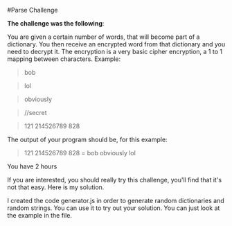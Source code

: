 #Parse Challenge

**The challenge was the following**:

You are given a certain number of words, that will become part of a dictionary. You then receive an encrypted word from that dictionary and you need to decrypt it. The encryption is a very basic cipher encryption, a 1 to 1 mapping between characters.
Example:

>bob

>lol

>obviously

>//secret

>121 214526789 828

The output of your program should be, for this example:
>121 214526789 828 = bob obviously lol

You have 2 hours

If you are interested, you should really try this challenge, you'll find that it's not that easy.
Here is my solution.

I created the code generator.js in order to generate random dictionaries and random strings. You can use it to try out your solution. You can just look at the example in the file.
